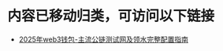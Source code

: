 # 内容已移动归类，可访问以下链接
- [2025年web3钱包-主流公链测试网及领水完整配置指南](https://github.com/rainweb3/rainweb3.github.io/blob/main/web3_doc/web3_wallet_faucet/2025%E5%B9%B4web3%E9%92%B1%E5%8C%85-%E4%B8%BB%E6%B5%81%E5%85%AC%E9%93%BE%E6%B5%8B%E8%AF%95%E7%BD%91%E5%8F%8A%E9%A2%86%E6%B0%B4%E5%AE%8C%E6%95%B4%E9%85%8D%E7%BD%AE%E6%8C%87%E5%8D%97.md)
